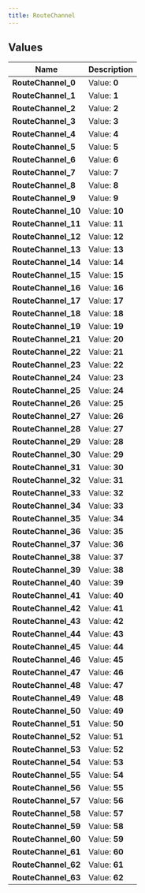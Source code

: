 ```yaml
---
title: RouteChannel
---
```


## Values
| Name | Description |
| ---- | ----------- |
| **RouteChannel_0** | Value: **0** |
| **RouteChannel_1** | Value: **1** |
| **RouteChannel_2** | Value: **2** |
| **RouteChannel_3** | Value: **3** |
| **RouteChannel_4** | Value: **4** |
| **RouteChannel_5** | Value: **5** |
| **RouteChannel_6** | Value: **6** |
| **RouteChannel_7** | Value: **7** |
| **RouteChannel_8** | Value: **8** |
| **RouteChannel_9** | Value: **9** |
| **RouteChannel_10** | Value: **10** |
| **RouteChannel_11** | Value: **11** |
| **RouteChannel_12** | Value: **12** |
| **RouteChannel_13** | Value: **13** |
| **RouteChannel_14** | Value: **14** |
| **RouteChannel_15** | Value: **15** |
| **RouteChannel_16** | Value: **16** |
| **RouteChannel_17** | Value: **17** |
| **RouteChannel_18** | Value: **18** |
| **RouteChannel_19** | Value: **19** |
| **RouteChannel_21** | Value: **20** |
| **RouteChannel_22** | Value: **21** |
| **RouteChannel_23** | Value: **22** |
| **RouteChannel_24** | Value: **23** |
| **RouteChannel_25** | Value: **24** |
| **RouteChannel_26** | Value: **25** |
| **RouteChannel_27** | Value: **26** |
| **RouteChannel_28** | Value: **27** |
| **RouteChannel_29** | Value: **28** |
| **RouteChannel_30** | Value: **29** |
| **RouteChannel_31** | Value: **30** |
| **RouteChannel_32** | Value: **31** |
| **RouteChannel_33** | Value: **32** |
| **RouteChannel_34** | Value: **33** |
| **RouteChannel_35** | Value: **34** |
| **RouteChannel_36** | Value: **35** |
| **RouteChannel_37** | Value: **36** |
| **RouteChannel_38** | Value: **37** |
| **RouteChannel_39** | Value: **38** |
| **RouteChannel_40** | Value: **39** |
| **RouteChannel_41** | Value: **40** |
| **RouteChannel_42** | Value: **41** |
| **RouteChannel_43** | Value: **42** |
| **RouteChannel_44** | Value: **43** |
| **RouteChannel_45** | Value: **44** |
| **RouteChannel_46** | Value: **45** |
| **RouteChannel_47** | Value: **46** |
| **RouteChannel_48** | Value: **47** |
| **RouteChannel_49** | Value: **48** |
| **RouteChannel_50** | Value: **49** |
| **RouteChannel_51** | Value: **50** |
| **RouteChannel_52** | Value: **51** |
| **RouteChannel_53** | Value: **52** |
| **RouteChannel_54** | Value: **53** |
| **RouteChannel_55** | Value: **54** |
| **RouteChannel_56** | Value: **55** |
| **RouteChannel_57** | Value: **56** |
| **RouteChannel_58** | Value: **57** |
| **RouteChannel_59** | Value: **58** |
| **RouteChannel_60** | Value: **59** |
| **RouteChannel_61** | Value: **60** |
| **RouteChannel_62** | Value: **61** |
| **RouteChannel_63** | Value: **62** |


